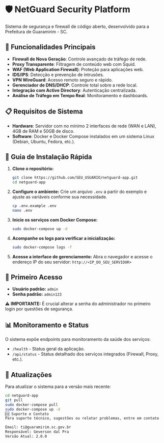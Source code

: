 # 🛡️ NetGuard Security Platform

Sistema de segurança e firewall de código aberto, desenvolvido para a Prefeitura de Guaramirim - SC.

## 🚀 Funcionalidades Principais

- **Firewall de Nova Geração**: Controle avançado de tráfego de rede.
- **Proxy Transparente**: Filtragem de conteúdo web com Squid.
- **WAF (Web Application Firewall)**: Proteção para aplicações web.
- **IDS/IPS**: Detecção e prevenção de intrusões.
- **VPN WireGuard**: Acesso remoto seguro e rápido.
- **Gerenciador de DNS/DHCP**: Controle total sobre a rede local.
- **Integração com Active Directory**: Autenticação centralizada.
- **Análise de Tráfego em Tempo Real**: Monitoramento e dashboards.

## 📋 Requisitos de Sistema

- **Hardware**: Servidor com no mínimo 2 interfaces de rede (WAN e LAN), 4GB de RAM e 50GB de disco.
- **Software**: Docker e Docker Compose instalados em um sistema Linux (Debian, Ubuntu, Fedora, etc.).

## 🔧 Guia de Instalação Rápida

1.  **Clone o repositório:**
    ```bash
    git clone https://github.com/SEU_USUARIO/netguard-app.git
    cd netguard-app
    ```

2.  **Configure o ambiente:**
    Crie um arquivo `.env` a partir do exemplo e ajuste as variáveis conforme sua necessidade.
    ```bash
    cp .env.example .env
    nano .env
    ```

3.  **Inicie os serviços com Docker Compose:**
    ```bash
    sudo docker-compose up -d
    ```

4.  **Acompanhe os logs para verificar a inicialização:**
    ```bash
    sudo docker-compose logs -f
    ```

5.  **Acesse a interface de gerenciamento:**
    Abra o navegador e acesse o endereço IP do seu servidor: `http://<IP_DO_SEU_SERVIDOR>`

## 🔐 Primeiro Acesso

-   **Usuário padrão:** `admin`
-   **Senha padrão:** `admin123`

⚠️ **IMPORTANTE:** É crucial alterar a senha do administrador no primeiro login por questões de segurança.

## 📊 Monitoramento e Status

O sistema expõe endpoints para monitoramento da saúde dos serviços:

-   `/health` - Status geral da aplicação.
-   `/api/status` - Status detalhado dos serviços integrados (Firewall, Proxy, etc.).

## 🔄 Atualizações

Para atualizar o sistema para a versão mais recente:

```bash
cd netguard-app
git pull
sudo docker-compose pull
sudo docker-compose up -d
🆘 Suporte e Contato
Para suporte técnico, sugestões ou relatar problemas, entre em contato com o Departamento de T.I. da Prefeitura de Guaramirim.

Email: ti@guaramirim.sc.gov.br
Responsável: Geverson dal Pra
Versão Atual: 2.0.0
